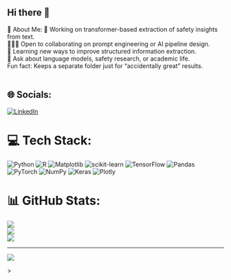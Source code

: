 ## Hi there 👋

💫 About Me:
🔭 Working on transformer-based extraction of safety insights from text.<br>🧑‍🤝‍🧑 Open to collaborating on prompt engineering or AI pipeline design.<br>🌱 Learning new ways to improve structured information extraction.<br>💬 Ask about language models, safety research, or academic life.<br> Fun fact: Keeps a separate folder just for “accidentally great” results.<br><br>


## 🌐 Socials:
[![LinkedIn](https://img.shields.io/badge/LinkedIn-%230077B5.svg?logo=linkedin&logoColor=white)](https://linkedin.com/in/unmesaray) 

# 💻 Tech Stack:
![Python](https://img.shields.io/badge/python-3670A0?style=for-the-badge&logo=python&logoColor=ffdd54) ![R](https://img.shields.io/badge/r-%23276DC3.svg?style=for-the-badge&logo=r&logoColor=white) ![Matplotlib](https://img.shields.io/badge/Matplotlib-%23ffffff.svg?style=for-the-badge&logo=Matplotlib&logoColor=black) ![scikit-learn](https://img.shields.io/badge/scikit--learn-%23F7931E.svg?style=for-the-badge&logo=scikit-learn&logoColor=white) ![TensorFlow](https://img.shields.io/badge/TensorFlow-%23FF6F00.svg?style=for-the-badge&logo=TensorFlow&logoColor=white) ![Pandas](https://img.shields.io/badge/pandas-%23150458.svg?style=for-the-badge&logo=pandas&logoColor=white) ![PyTorch](https://img.shields.io/badge/PyTorch-%23EE4C2C.svg?style=for-the-badge&logo=PyTorch&logoColor=white) ![NumPy](https://img.shields.io/badge/numpy-%23013243.svg?style=for-the-badge&logo=numpy&logoColor=white) ![Keras](https://img.shields.io/badge/Keras-%23D00000.svg?style=for-the-badge&logo=Keras&logoColor=white) ![Plotly](https://img.shields.io/badge/Plotly-%233F4F75.svg?style=for-the-badge&logo=plotly&logoColor=white)
# 📊 GitHub Stats:
![](https://github-readme-stats.vercel.app/api?username=UnmesaR&theme=dark&hide_border=false&include_all_commits=false&count_private=false)<br/>
![](https://nirzak-streak-stats.vercel.app/?user=UnmesaR&theme=dark&hide_border=false)<br/>
![](https://github-readme-stats.vercel.app/api/top-langs/?username=UnmesaR&theme=dark&hide_border=false&include_all_commits=false&count_private=false&layout=compact)

---
[![](https://visitcount.itsvg.in/api?id=UnmesaR&icon=0&color=0)](https://visitcount.itsvg.in)

<!-- Proudly created with GPRM ( https://gprm.itsvg.in ) -->>
